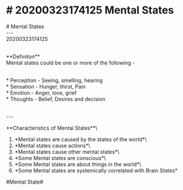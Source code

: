# \# 20200323174125 Mental States

\# Mental States\
\-\--\
20200323174125

\
\*\*Definiton\*\*\
Mental states could be one or more of the following -

\
\* Perception - Seeing, smelling, hearing\
\* Sensation - Hunger, thirst, Pain\
\* Emotion - Anger, love, grief\
\* Thoughts - Belief, Desires and decision

\
\-\--

\*\*Characteristics of Mental States\*\*\
1. \*Mental states are caused by the states of the world\*\
2. \*Mental states cause actions\*\
3. \*Mental states cause other mental states\*\
4. \*Some Mental states are conscious\*\
5. \*Some Mental states are about things in the world\*\
6. \*Some Mental states are systemically correlated with Brain States\*

\#Mental State\#
